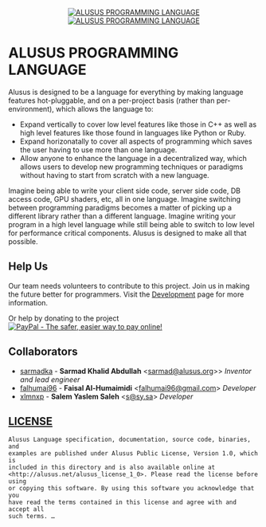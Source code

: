 <p align="center">
  <a href="https://alusus.net/">
    <img
      alt="ALUSUS PROGRAMMING LANGUAGE"
      src="https://alusus.net/Resources/logo.en.gif"
    />
    <br/>
    <img
      alt="ALUSUS PROGRAMMING LANGUAGE"
      src="https://alusus.net/Resources/title.en.gif"
    />
  </a>
</p>

# ALUSUS PROGRAMMING LANGUAGE
Alusus is designed to be a language for everything by making language features hot-pluggable, and on a per-project basis (rather than per-environment), which allows the language to:
* Expand vertically to cover low level features like those in C++ as well as high level features like those found in languages like Python or Ruby.
* Expand horizonatally to cover all aspects of programming which saves the user having to use more than one language.
* Allow anyone to enhance the language in a decentralized way, which allows users to develop new programming techniques or paradigms without having to start from scratch with a new language.

Imagine being able to write your client side code, server side code, DB access code, GPU shaders, etc, all in one language. Imagine switching between programming paradigms becomes a matter of picking up a different library rather than a different language. Imagine writing your program in a high level language while still being able to switch to low level for performance critical components. Alusus is designed to make all that possible.

## Help Us
Our team needs volunteers to contribute to this project. Join us in making the future better for programmers. Visit the [Development](https://alusus.net/dev) page for more information.

Or help by donating to the project<br/>
[![PayPal - The safer, easier way to pay online!](https://www.paypalobjects.com/en_US/i/btn/btn_donateCC_LG.gif)](paypal.me/alusus)

## Collaborators
* [sarmadka](https://github.com/sarmadka) -
**Sarmad Khalid Abdullah** &lt;sarmad@alusus.org>&gt; *Inventor and lead engineer*
* [falhumai96](https://github.com/falhumai96) -
**Faisal Al-Humaimidi** &lt;falhumai96@gmail.com&gt; *Developer*
* [xlmnxp](https://github.com/xlmnxp) -
**Salem Yaslem Saleh** &lt;s@sy.sa&gt; *Developer*

## [LICENSE](license.txt)
```
Alusus Language specification, documentation, source code, binaries, and
examples are published under Alusus Public License, Version 1.0, which is
included in this directory and is also available online at
<http://alusus.net/alusus_license_1_0>. Please read the license before using
or copying this software. By using this software you acknowledge that you
have read the terms contained in this license and agree with and accept all
such terms. …
```